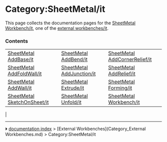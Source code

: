 # Category:SheetMetal/it
This page collects the documentation pages for the [SheetMetal Workbench/it](SheetMetal_Workbench/it.md), one of the [external workbenches/it](external_workbenches/it.md).

### Contents

|     |     |     |
| --- | --- | --- |
| [SheetMetal AddBase/it](SheetMetal_AddBase/it.md) | [SheetMetal AddBend/it](SheetMetal_AddBend/it.md) | [SheetMetal AddCornerRelief/it](SheetMetal_AddCornerRelief/it.md) |
| [SheetMetal AddFoldWall/it](SheetMetal_AddFoldWall/it.md) | [SheetMetal AddJunction/it](SheetMetal_AddJunction/it.md) | [SheetMetal AddRelief/it](SheetMetal_AddRelief/it.md) |
| [SheetMetal AddWall/it](SheetMetal_AddWall/it.md) | [SheetMetal Extrude/it](SheetMetal_Extrude/it.md) | [SheetMetal Forming/it](SheetMetal_Forming/it.md) |
| [SheetMetal SketchOnSheet/it](SheetMetal_SketchOnSheet/it.md) | [SheetMetal Unfold/it](SheetMetal_Unfold/it.md) | [SheetMetal Workbench/it](SheetMetal_Workbench/it.md) |
|



---
⏵ [documentation index](../README.md) > [External Workbenches](Category_External Workbenches.md) > Category:SheetMetal/it
